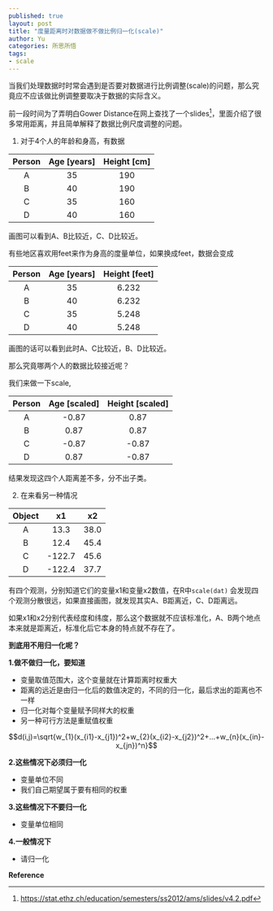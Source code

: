 ```yaml
---
published: true
layout: post
title: "度量距离时对数据做不做比例归一化(scale)"
author: Yu
categories: 所思所悟
tags:
- scale
---
```


当我们处理数据时时常会遇到是否要对数据进行比例调整(scale)的问题，那么究竟应不应该做比例调整要取决于数据的实际含义。

前一段时间为了弄明白Gower Distance在网上查找了一个slides[^1]，里面介绍了很多常用距离，并且简单解释了数据比例尺度调整的问题。

1. 对于4个人的年龄和身高，有数据

|Person|Age [years]|Height [cm]|
|:----:|:----:|:----:|
|A|35|190|
|B|40|190|
|C|35|160|
|D|40|160|

画图可以看到A、B比较近，C、D比较近。

有些地区喜欢用feet来作为身高的度量单位，如果换成feet，数据会变成

|Person|Age [years]|Height [feet]|
|:----:|:----:|:----:|
|A|35|6.232|
|B|40|6.232|
|C|35|5.248|
|D|40|5.248|

画图的话可以看到此时A、C比较近，B、D比较近。

那么究竟哪两个人的数据比较接近呢？

我们来做一下scale,

|Person|Age [scaled]|Height [scaled]|
|:----:|:-----:|:-----:|
|A|-0.87|0.87|
|B|0.87|0.87|
|C|-0.87|-0.87|
|D|0.87|-0.87|

结果发现这四个人距离差不多，分不出子类。

2. 在来看另一种情况

|Object|x1|x2|
|:----:|:-----:|:-----:|
|A|13.3|38.0|
|B|12.4|45.4|
|C|-122.7|45.6|
|D|-122.4|37.7|

有四个观测，分别知道它们的变量x1和变量x2数值，在R中`scale(dat)` 会发现四个观测分散很远，如果直接画图，就发现其实A、B距离近，C、D距离远。

如果x1和x2分别代表经度和纬度，那么这个数据就不应该标准化，A、B两个地点本来就是距离近，标准化后它本身的特点就不存在了。

**到底用不用归一化呢？**

**1.做不做归一化，要知道**

- 变量取值范围大，这个变量就在计算距离时权重大
- 距离的远近是由归一化后的数值决定的，不同的归一化，最后求出的距离也不一样
- 归一化对每个变量赋予同样大的权重
- 另一种可行方法是重赋值权重

$$d(i,j)=\sqrt{w_{1}(x_{i1}-x_{j1})^2+w_{2}(x_{i2}-x_{j2})^2+...+w_{n}(x_{in}-x_{jn})^n}$$


**2.这些情况下必须归一化**

- 变量单位不同
- 我们自己期望属于要有相同的权重

**3.这些情况下不要归一化**

- 变量单位相同

**4.一般情况下**

- 请归一化


**Reference**

[^1]: https://stat.ethz.ch/education/semesters/ss2012/ams/slides/v4.2.pdf
